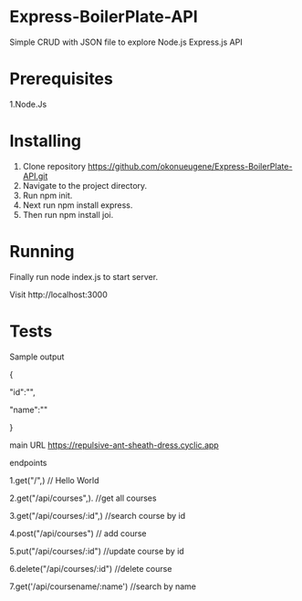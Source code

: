 # Express-BoilerPlate-API

Simple CRUD with JSON file to explore Node.js Express.js API

# Prerequisites

1.Node.Js

# Installing

1. Clone repository
   https://github.com/okonueugene/Express-BoilerPlate-API.git
2. Navigate to the project directory.
3. Run npm init.
4. Next run npm install express.
5. Then run npm install joi.

# Running

Finally run node index.js to start server.

Visit http://localhost:3000

# Tests

Sample output

{

"id":"",

"name":""

}

main URL https://repulsive-ant-sheath-dress.cyclic.app

endpoints

1.get("/",) // Hello World

2.get("/api/courses",). //get all courses

3.get("/api/courses/:id",) //search course by id

4.post("/api/courses") // add course

5.put("/api/courses/:id") //update course by id

6.delete("/api/courses/:id") //delete course

7.get('/api/coursename/:name') //search by name
